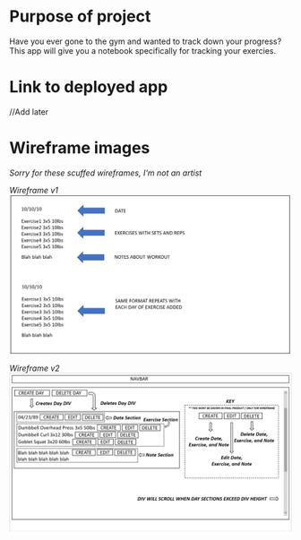 # Purpose of project

Have you ever gone to the gym and wanted to track down your progress?
This app will give you a notebook specifically for tracking your exercies.

# Link to deployed app

//Add later

# Wireframe images

_Sorry for these scuffed wireframes, I'm not an artist_

_Wireframe v1_
![](images_for_readme/mod3wireframe.png)

_Wireframe v2_
![](images_for_readme/mod3wireframeupdated.png)
